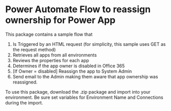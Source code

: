 # Power Automate Flow to reassign ownership for Power App

This package contains a sample flow that

1.  Is Triggered by an HTML request (for simplicity, this sample uses GET as the request method)
2.  Retrieves all apps from all environments
3.  Reviews the properties for each app
4.  Determines if the app owner is disabled in Office 365
5.  \[If Owner = disabled\] Reassign the app to System Admin
6.  Send email to the Admin making them aware that app ownership was reassigned.

To use this package, download the .zip package and import into your environment. Be sure set variables for Environment Name and Connections during the import.

